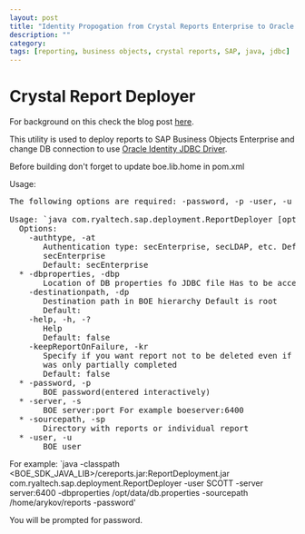 ```yaml
---
layout: post
title: "Identity Propogation from Crystal Reports Enterprise to Oracle DB"
description: ""
category:
tags: [reporting, business objects, crystal reports, SAP, java, jdbc]
---
```

Crystal Report  Deployer
====================

For background on this check the blog post [here](http://blog.ryaltech.com/2016/05/06/crystal-identitypropagation).

This utility is used to deploy reports to SAP Business Objects Enterprise and change DB connection to use [Oracle Identity JDBC Driver](https://github.com/arykov/OracleIdentityDriver). 

Before building don't forget to update boe.lib.home in pom.xml

Usage:

<pre>
The following options are required: -password, -p -user, -u -dbproperties, -dbp -sourcepath, -sp -server, -s

Usage: `java com.ryaltech.sap.deployment.ReportDeployer [options]`
  Options:
    -authtype, -at
       Authentication type: secEnterprise, secLDAP, etc. Defaults to
       secEnterprise
       Default: secEnterprise
  * -dbproperties, -dbp
       Location of DB properties fo JDBC file Has to be accessible to BOE server
    -destinationpath, -dp
       Destination path in BOE hierarchy Default is root
       Default: <empty string>
    -help, -h, -?
       Help
       Default: false
    -keepReportOnFailure, -kr
       Specify if you want report not to be deleted even if its configuration
       was only partially completed
       Default: false
  * -password, -p
       BOE password(entered interactively)
  * -server, -s
       BOE server:port For example boeserver:6400
  * -sourcepath, -sp
       Directory with reports or individual report
  * -user, -u
       BOE user
</pre>
For example: `java -classpath <BOE_SDK_JAVA_LIB>/cereports.jar:ReportDeployment.jar com.ryaltech.sap.deployment.ReportDeployer -user SCOTT  -server server:6400 -dbproperties /opt/data/db.properties -sourcepath /home/arykov/reports -password'

You will be prompted for password.


